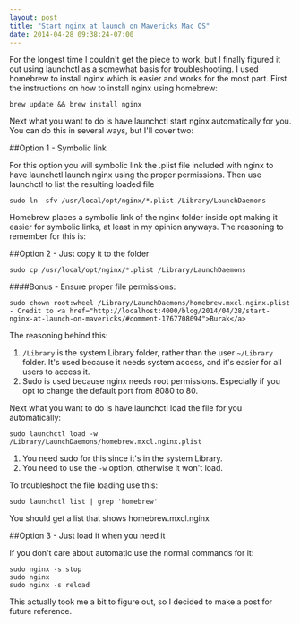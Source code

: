 ```yaml
---
layout: post
title: "Start nginx at launch on Mavericks Mac OS"
date: 2014-04-28 09:38:24-07:00
---
```


For the longest time I couldn't get the piece to work, but I finally figured it out using launchctl as a somewhat basis for troubleshooting. I used homebrew to install nginx which is easier and works for the most part. First the instructions on how to install nginx using homebrew:

    brew update && brew install nginx
    
Next what you want to do is have launchctl start nginx automatically for you. You can do this in several ways, but I'll cover two:

##Option 1 - Symbolic link

For this option you will symbolic link the .plist file included with nginx to have launchctl launch nginx using the proper permissions. Then use launchctl to list the resulting loaded file
    
    sudo ln -sfv /usr/local/opt/nginx/*.plist /Library/LaunchDaemons

Homebrew places a symbolic link of the nginx folder inside opt making it easier for symbolic links, at least in my opinion anyways. The reasoning to remember for this is:

##Option 2 - Just copy it to the folder

    sudo cp /usr/local/opt/nginx/*.plist /Library/LaunchDaemons

####Bonus - Ensure proper file permissions:

    sudo chown root:wheel /Library/LaunchDaemons/homebrew.mxcl.nginx.plist - Credit to <a href="http://localhost:4000/blog/2014/04/28/start-nginx-at-launch-on-mavericks/#comment-1767708094">Burak</a>

The reasoning behind this:

1. `/Library` is the system Library folder, rather than the user `~/Library` folder. It's used because it needs system access, and it's easier for all users to access it.
2. Sudo is used because nginx needs root permissions. Especially if you opt to change the default port from 8080 to 80.

Next what you want to do is have launchctl load the file for you automatically:

    sudo launchctl load -w /Library/LaunchDaemons/homebrew.mxcl.nginx.plist

1. You need sudo for this since it's in the system Library.
2. You need to use the `-w` option, otherwise it won't load.

To troubleshoot the file loading use this:

    sudo launchctl list | grep 'homebrew'

You should get a list that shows homebrew.mxcl.nginx

##Option 3 - Just load it when you need it

If you don't care about automatic use the normal commands for it:

    sudo nginx -s stop
    sudo nginx
    sudo nginx -s reload

This actually took me a bit to figure out, so I decided to make a post for future reference.
